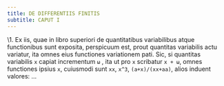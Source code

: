 ```yaml
---
title: DE DIFFERENTIIS FINITIS
subtitle: CAPUT I
---
```


\1. Ex iis, quae in libro superiori de quantitatibus variabilibus atque
functionibus sunt exposita, perspicuum est, prout quantitas
variabilis actu variatur, ita omnes eius functiones variationem
pati. Sic, si quantitas variabilis `x` capiat incrementum `ω` , ita ut
pro `x` scribatur `x + ω`, omnes functiones ipsius `x`,
cuiusmodi sunt `xx`, `x^3`, `(a+x)/(xx+aa)`, alios induent valores:
...
